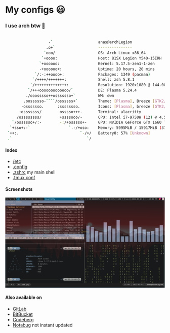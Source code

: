 # My configs 😃
### I use arch btw 🥰

```bash

                   -`                    anas@archLegion
                  .o+`                   ---------------
                 `ooo/                   OS: Arch Linux x86_64
                `+oooo:                  Host: 81SX Legion Y540-15IRH
               `+oooooo:                 Kernel: 5.17.5-zen1-1-zen
               -+oooooo+:                Uptime: 20 hours, 20 mins
             `/:-:++oooo+:               Packages: 1349 (pacman)
            `/++++/+++++++:              Shell: zsh 5.8.1
           `/++++++++++++++:             Resolution: 1920x1080 @ 144.00Hz
          `/+++ooooooooooooo/`           DE: Plasma 5.24.4
         ./ooosssso++osssssso+`          WM: dwm
        .oossssso-````/ossssss+`         Theme: [Plasma], Breeze [GTK2/3]
       -osssssso.      :ssssssso.        Icons: [Plasma], breeze [GTK2/3]
      :osssssss/        osssso+++.       Terminal: alacritty
     /ossssssss/        +ssssooo/-       CPU: Intel i7-9750H (12) @ 4.500GHz [53.0°C]
   `/ossssso+/:-        -:/+osssso+-     GPU: NVIDIA GeForce GTX 1660 Ti Mobile
  `+sso+:-`                 `.-/+oso:    Memory: 5995MiB / 15917MiB (37%)
 `++:.                           `-/+/   Battery0: 57% [Unknown]
 .`                                 `/
```

#### Index
- [/etc](./etc)
- [.config](./.config)
- [.zshrc](./.zshrc) my main shell
- [.tmux.conf](./.tmux.conf)


#### Screenshots 
![terminal and tmux and dwm and cava and cmus and zsh and ufetch and cmatrix](./Screenshots/1.png)

#### Also available on
- [GitLab](https://gitlab.com/Anas-Elgarhy/dotfiles)
- [BitBucket](https://bitbucket.org/anas_elgarhy/dotfiles)
- [Codeberg](https://codeberg.org/anas-elgarhy/dotfiles)
- [Notabug](https://notabug.org/anas-elgarhy/dotfiles) not instant updated
